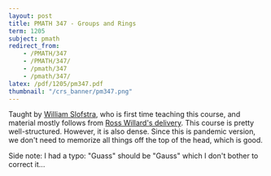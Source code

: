 ```yaml
---
layout: post
title: PMATH 347 - Groups and Rings
term: 1205
subject: pmath
redirect_from:
    - /PMATH/347
    - /PMATH/347/
    - /pmath/347
    - /pmath/347/
latex: /pdf/1205/pm347.pdf
thumbnail: "/crs_banner/pm347.png"
---
```



Taught by [William Slofstra](http://elliptic.space/), who is first time teaching this course, and material mostly follows from [Ross Willard's delivery](http://www.math.uwaterloo.ca/~rdwillar/documents/CourseNotes/PM347-F14.pdf). This course is pretty well-structured. However, it is also dense. Since this is pandemic version, we don't need to memorize all things off the top of the head, which is good.

Side note: I had a typo: "Guass" should be "Gauss" which I don't bother to correct it...
